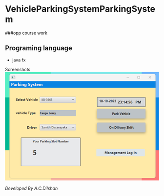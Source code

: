 # VehicleParkingSystemParkingSystem

###opp course work 

## Programing language
* java fx

Screenshots
![Image](./src/assert/image/Screenshot%202023-10-18%20231510.png)



*Developed By A.C.Dilshan*